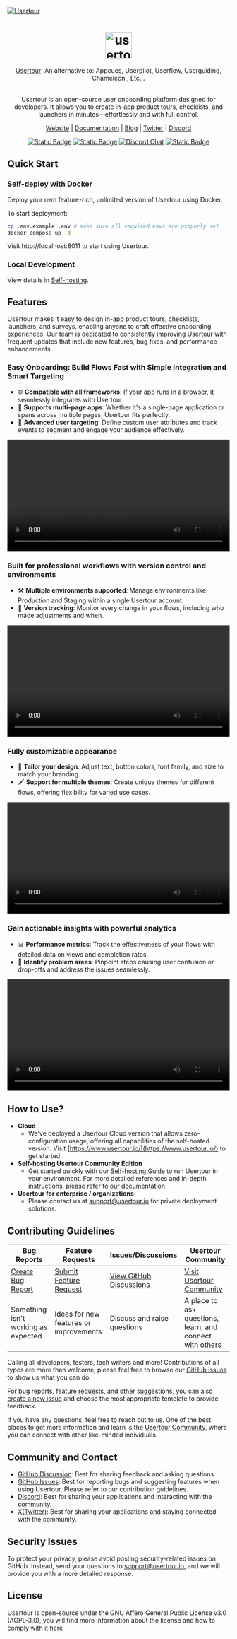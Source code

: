 <a href="https://www.usertour.io"><img src="./assets/hero.png" alt="Usertour" /></a>

<div align="center">
  <h1 align="center">
    <img alt="usertour logo" height="60" src="./assets/logo.svg">
  </h1>
  <a href="https://www.usertour.io">Usertour</a>: An alternative to: Appcues, Userpilot, Userflow, Userguiding, Chameleon , Etc...<br /><br />
  <p>Usertour is an open-source user onboarding platform designed for developers. It allows you to create in-app product tours, checklists, and launchers in minutes—effortlessly and with full control.</p>
</div>
<p align="center">
  <a target="_blank" href="https://www.usertour.io">Website</a> | <a target="_blank" href="https://www.usertour.io/docs">Documentation</a> | <a target="_blank" href="https://www.usertour.io/blog/">Blog</a> | <a target="_blank" href="https://x.com/usertourio">Twitter</a> | <a target="_blank" href="https://discord.gg/WPVJPX8fJh">Discord</a>
</p>
<p align="center">
    <a href="https://www.usertour.io" target="_blank">
        <img alt="Static Badge" src="https://img.shields.io/badge/Product-F04438"></a>
    <a href="https://www.usertour.io/pricing" target="_blank">
        <img alt="Static Badge" src="https://img.shields.io/badge/free-pricing?logo=free&color=%20%23155EEF&label=pricing&labelColor=%20%23528bff"></a>
    <a href="https://discord.gg/WPVJPX8fJh" target="_blank">
        <img alt="Discord Chat" src="https://img.shields.io/discord/1331925309791932436?label=chat&logo=discord&logoColor=white&style=flat&color=5865F2"></a>
    <a href="https://x.com/usertourio" target="_blank">
        <img alt="Static Badge" src="https://img.shields.io/twitter/follow/usertourio"></a>
</p>

## Quick Start
### Self-deploy with Docker
Deploy your own feature-rich, unlimited version of Usertour using Docker. 

To start deployment:
```bash
cp .env.example .env # make sure all required envs are properly set
docker-compose up -d
```
Visit http://localhost:8011 to start using Usertour.

### Local Development
View details in [Self-hosting](https://www.usertour.io/docs/self-hosting/self-hosting/).

## Features

Usertour makes it easy to design in-app product tours, checklists, launchers, and surveys, enabling anyone to craft effective onboarding experiences. Our team is dedicated to consistently improving Usertour with frequent updates that include new features, bug fixes, and performance enhancements.  

### Easy Onboarding: Build Flows Fast with Simple Integration and Smart Targeting  

- 🌐 **Compatible with all frameworks**: If your app runs in a browser, it seamlessly integrates with Usertour.  
- 📄 **Supports multi-page apps**: Whether it's a single-page application or spans across multiple pages, Usertour fits perfectly.  
- 🎯 **Advanced user targeting**: Define custom user attributes and track events to segment and engage your audience effectively.  
<p align="center">
  <video src="https://github.com/user-attachments/assets/831c6790-7cde-4820-9408-fa781a8ba887" width="100%" />
</p>

### Built for professional workflows with version control and environments  

- 🛠️ **Multiple environments supported**: Manage environments like Production and Staging within a single Usertour account.  
- 🔄 **Version tracking**: Monitor every change in your flows, including who made adjustments and when.  

<p align="center">
  <video src="https://github.com/user-attachments/assets/eaa81019-57a1-429f-8a05-72428915de05" width="100%" />
</p>

### Fully customizable appearance  

- 🎨 **Tailor your design**: Adjust text, button colors, font family, and size to match your branding.  
- 🖌️ **Support for multiple themes**: Create unique themes for different flows, offering flexibility for varied use cases.  

<p align="center">
  <video src="https://github.com/user-attachments/assets/052e87e0-c064-4306-a6e9-0568ff2fb127" width="100%" />
</p>

### Gain actionable insights with powerful analytics  

- 📊 **Performance metrics**: Track the effectiveness of your flows with detailed data on views and completion rates.  
- 🚨 **Identify problem areas**: Pinpoint steps causing user confusion or drop-offs and address the issues seamlessly.  

<p align="center">
  <video src="https://github.com/user-attachments/assets/8e10a03e-9d81-4158-bbff-9817769246c8" width="100%" />
</p>


## How to Use?
- **Cloud**
  - We've deployed a Usertour Cloud version that allows zero-configuration usage, offering all capabilities of the self-hosted version. Visit [https://www.usertour.io/](https://www.usertour.io/) to get started.
- **Self-hosting Usertour Community Edition**
  - Get started quickly with our [Self-hosting Guide](https://www.usertour.io/docs/self-hosting/self-hosting/) to run Usertour in your environment. For more detailed references and in-depth instructions, please refer to our documentation.
- **Usertour for enterprise / organizations**
  - Please contact us at [support@usertour.io](mailto:support@usertour.io) for private deployment solutions.


## Contributing Guidelines

| Bug Reports                                                              | Feature Requests                                                  | Issues/Discussions                                                       | Usertour Community                                                     |
| ------------------------------------------------------------------------ | ----------------------------------------------------------------- | ------------------------------------------------------------------------ | --------------------------------------------------------------------- |
| [Create Bug Report](https://github.com/usertour/usertour/issues/new/choose) | [Submit Feature Request](https://github.com/usertour/usertour/pulls) | [View GitHub Discussions](https://github.com/usertour/usertour/discussions) | [Visit Usertour Community](https://www.usertour.io/docs/faq) |
| Something isn't working as expected                                      | Ideas for new features or improvements                            | Discuss and raise questions                                              | A place to ask questions, learn, and connect with others              |

Calling all developers, testers, tech writers and more! Contributions of all types are more than welcome, please feel free to browse our [GitHub issues](https://github.com/usertour/usertour/issues) to show us what you can do.

For bug reports, feature requests, and other suggestions, you can also [create a new issue](https://github.com/usertour/usertour/issues/new/choose) and choose the most appropriate template to provide feedback.

If you have any questions, feel free to reach out to us. One of the best places to get more information and learn is the [Usertour Community](https://discord.gg/WPVJPX8fJh), where you can connect with other like-minded individuals.

## Community and Contact

- [GitHub Discussion](https://github.com/usertour/usertour/discussions): Best for sharing feedback and asking questions.
- [GitHub Issues](https://github.com/usertour/usertour/issues): Best for reporting bugs and suggesting features when using Usertour. Please refer to our contribution guidelines.
- [Discord](https://discord.gg/WPVJPX8fJh): Best for sharing your applications and interacting with the community.
- [X(Twitter)](https://x.com/usertourio): Best for sharing your applications and staying connected with the community.

## Security Issues

To protect your privacy, please avoid posting security-related issues on GitHub. Instead, send your questions to [support@usertour.io](mailto:support@usertour.io), and we will provide you with a more detailed response.

## License

Usertour is open-source under the GNU Affero General Public License v3.0 (AGPL-3.0), you will find more information about the license and how to comply with it [here](./LICENSE)
